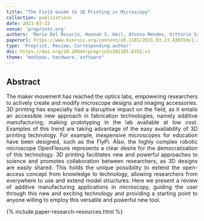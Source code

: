 ```yaml
---
title: "The Field Guide to 3D Printing in Microscopy"
collection: publications
date: 2021-03-23
venue: 'preprints.org'
authors: 'Mario Del Rosario, Hannah S. Heil, Afonso Mendes, Vittorio Saggiomo, Ricardo Henriques'
paperurl: https://www.biorxiv.org/content/10.1101/2021.03.23.436559v1.abstract
type: 'Preprint, Review, Corresponding author'
doi: https://doi.org/10.20944/preprints202105.0352.v1
theme: "methods, hardware, software"
---
```


<h2> Abstract </h2>
<p align= "justify">
The maker movement has reached the optics labs, empowering researchers to actively create and modify microscope designs and imaging accessories. 3D printing has especially had a disruptive impact on the field, as it entails an accessible new approach in fabrication technologies, namely additive manufacturing, making prototyping in the lab available at low cost. Examples of this trend are taking advantage of the easy availability of 3D printing technology. For example, inexpensive microscopes for education have been designed, such as the FlyPi. Also, the highly complex robotic microscope OpenFlexure represents a clear desire for the democratisation of this technology. 3D printing facilitates new and powerful approaches to science and promotes collaboration between researchers, as 3D designs are easily shared. This holds the unique possibility to extend the open-access concept from knowledge to technology, allowing researchers from everywhere to use and extend model structures. Here we present a review of additive manufacturing applications in microscopy, guiding the user through this new and exciting technology and providing a starting point to anyone willing to employ this versatile and powerful new tool.

{% include paper-research-resources.html %}
